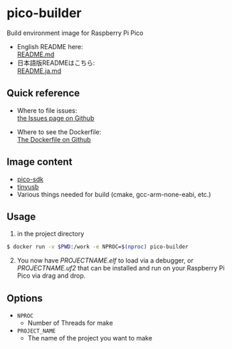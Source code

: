 # pico-builder

Build environment image for Raspberry Pi Pico

- English README here:<br>
[README.md](https://github.com/futafi/pico-builder/blob/master/README.md)
- 日本語版READMEはこちら:<br>
[README.ja.md](https://github.com/futafi/pico-builder/blob/master/README.ja.md)

## Quick reference

* Where to file issues:<br>
[the Issues page on Github](https://github.com/futafi/pico-builder/issues)

* Where to see the Dockerfile:<br>
[The Dockerfile on Github](https://github.com/futafi/pico-builder/blob/master/Dockerfile)

## Image content

* [pico-sdk](https://github.com/raspberrypi/pico-sdk)
* [tinyusb](https://github.com/hathach/tinyusb/tree/4bfab30c02279a0530e1a56f4a7c539f2d35a293)
* Various things needed for build (cmake, gcc-arm-none-eabi, etc.)

## Usage

1. in the project directory
```bash
$ docker run -v $PWD:/work -e NPROC=$(nproc) pico-builder
```

2. You now have *PROJECTNAME.elf* to load via a debugger, or *PROJECTNAME.uf2* that can be installed and run on your Raspberry Pi Pico via drag and drop.

## Options
- `NPROC`
    - Number of Threads for make
- `PROJECT_NAME`
    - The name of the project you want to make